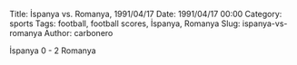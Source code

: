 Title: İspanya vs. Romanya, 1991/04/17
Date: 1991/04/17 00:00
Category: sports
Tags: football, football scores, İspanya, Romanya
Slug: ispanya-vs-romanya
Author: carbonero


İspanya 0 - 2 Romanya
